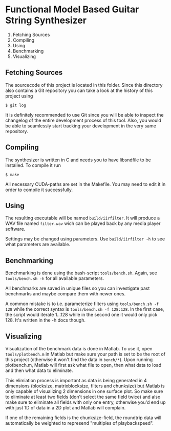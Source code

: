 Functional Model Based Guitar String Synthesizer
================================================

 1. Fetching Sources
 2. Compiling
 3. Using
 4. Benchmarking
 5. Visualizing



Fetching Sources
----------------

The sourcecode of this project is located in this folder. Since this directory also contains a Git repository you can take a look at the history of this project using 

    $ git log

It is definitely recommended to use Git since you will be able to inspect the changelog of the entire development process of this tool.
Also, you would be able to seamlessly start tracking your development in the very same repository.



Compiling
---------

The synthesizer is written in C and needs you to have libsndfile to be installed. To compile it run

    $ make

All necessary CUDA-paths are set in the Makefile. You may need to edit it in order to compile it successfully.



Using
-----

The resulting executable will be named `build/iirfilter`. It will produce a WAV file named `filter.wav` wich can be played back by any media player software.

Settings may be changed using parameters. Use `build/iirfilter -h` to see what parameters are available.



Benchmarking
------------

Benchmarking is done using the bash-script `tools/bench.sh`. Again, see `tools/bench.sh -h` for all available parameters.

All benchmarks are saved in unique files so you can investigate past benchmarks and maybe compare them with newer ones.

A common mistake is to i.e. parameterize filters using `tools/bench.sh -f 128` while the correct syntax is `tools/bench.sh -f 128:128`. In the first
case, the script would iterate 1...128 while in the second one it would only pick 128. It's written in the -h docs though.

Visualizing
-----------

Visualization of the benchmark data is done in Matlab. To use it, open `tools/plotbench.m` in Matlab but make sure your path is set to be the root of this project
(otherwise it won't find the data in `bench/*`). Upon running plotbench.m, Matlab will first ask what file to open, then what data to load and then what data to eliminate.

This elimiation process is important as data is being generated in 4 dimensions (blocksize, matrixblocksize, filters and chunksize) but Matlab is only capable
of visualizing 2 dimensions in one surface plot. So make sure to eliminate at least two fields (don't select the same field twice) and also make sure to eliminate
all fields with only one entry, otherwise you'd end up with just 1D of data in a 2D plot and Matlab will complain.

If one of the remaining fields is the chunksize-field, the roundtrip data will automatically be weighted to represend "multiples of playbackspeed".

